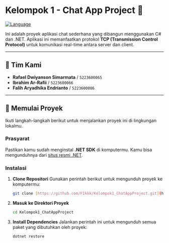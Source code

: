 #  Kelompok 1 - Chat App Project 💬

[![Language](https://img.shields.io/badge/language-C%23-blue.svg)](https://docs.microsoft.com/en-us/dotnet/csharp/)

Ini adalah proyek aplikasi chat sederhana yang dibangun menggunakan C# dan .NET. Aplikasi ini memanfaatkan protokol **TCP (Transmission Control Protocol)** untuk komunikasi real-time antara server dan client.

---

## 👥 Tim Kami

-   **Rafael Dwiyanson Simarmata** / `5223600065`
-   **Ibrahim Ar-Rafii** / `5223600066`
-   **Falih Aryadhika Endrianto** / `5223600086`

---

## 🚀 Memulai Proyek

Ikuti langkah-langkah berikut untuk menjalankan proyek ini di lingkungan lokalmu.

### Prasyarat

Pastikan kamu sudah menginstal **.NET SDK** di komputermu. Kamu bisa mengunduhnya dari [situs resmi .NET](https://dotnet.microsoft.com/download).

### Instalasi

1.  **Clone Repositori**
    Gunakan perintah berikut untuk mengunduh proyek ke komputermu:
    ```bash
    git clone [https://github.com/F1kkk/Kelompok1_ChatAppProject.git](https://github.com/F1kkk/Kelompok1_ChatAppProject.git)
    ```

2.  **Masuk ke Direktori Proyek**
    ```bash
    cd Kelompok1_ChatAppProject
    ```

3.  **Install Dependencies**
    Jalankan perintah ini untuk mengunduh semua paket yang dibutuhkan oleh proyek:
    ```bash
    dotnet restore
    ```
